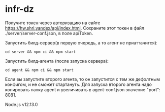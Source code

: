 # infr-dz

Получите токен через авторизацию на сайте https://hw.shri.yandex/api/index.html. Сохраните этот токен в файл ./server/server-conf.json, в поле apiToken.

Запустить билд-сервер(в первую очередь, а то агент не приаттачится):
```
cd server && npm ci && npm start
```

Запустить билд-агента (после запуска сервера):
```
cd agent && npm ci && npm start
```

Если вы запустите второго агента, то он запустится с тем же дефолтным конфигом, и не сможет стартануть. Для запуска второго агента надо копировать папку agent и увеличивать в agent-conf.json значение "port": 8081.

Node.js v12.13.0